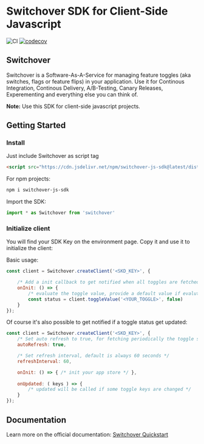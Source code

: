 # Switchover SDK for Client-Side Javascript

![CI](https://github.com/switchover-io/js-sdk/workflows/CI/badge.svg)
[![codecov](https://codecov.io/gh/switchover-io/js-sdk/branch/main/graph/badge.svg?token=qVOyfv8fmz)](undefined)

## Switchover

Switchover is a Software-As-A-Service for managing feature toggles (aka switches, flags or feature flips) in your application. Use it for Continous Integration, Continous Delivery, A/B-Testing, Canary Releases, Experementing and everything else you can think of.

__Note:__
Use this SDK for client-side javascript projects.

## Getting Started


### Install
Just include Switchover as script tag

```html
<script src="https://cdn.jsdelivr.net/npm/switchover-js-sdk@latest/dist/switchover.min.js"></script>
```

For npm projects:

```bash
npm i switchover-js-sdk
```

Import the SDK:
```javascript
import * as Switchover from 'switchover'
```

### Initialize client

You will find your SDK Key on the environment page. Copy it and use it to initialize the client:

Basic usage:

```javascript
const client = Switchover.createClient('<SKD_KEY>', {

    /* Add a init callback to get notified when all toggles are fetched */
    onInit: () => {
        /* evaluate the toggle value, provide a default value if evalutation fails */
        const status = client.toggleValue('<YOUR_TOGGLE>', false)
    }
});
```

Of course it's also possible to get notified if a toggle status get updated:
```javascript
const client = Switchover.createClient('<SKD_KEY>', {
    /* Set auto refresh to true, for fetching periodically the toggle status */
    autoRefresh: true,

    /* Set refresh interval, default is always 60 seconds */
    refreshInterval: 60,

    onInit: () => { /* init your app store */ },
    
    onUpdated: ( keys ) => {
        /* updated will be called if some toggle keys are changed */
    }
});
```

## Documentation

Learn more on the official documentation: <a href="https://support.switch-over.io/docs/quick-primer">Switchover Quickstart</a>







